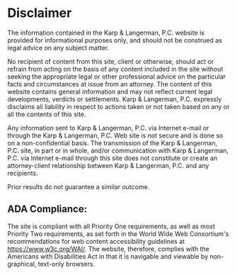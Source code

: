 # Disclaimer

The information contained in the Karp & Langerman, P.C. website is provided for informational purposes only, and should not be construed as legal advice on any subject matter.

No recipient of content from this site, client or otherwise, should act or refrain from acting on the basis of any content included in the site without seeking the appropriate legal or other professional advice on the particular facts and circumstances at issue from an attorney. The content of this website contains general information and may not reflect current legal developments, verdicts or settlements. Karp & Langerman, P.C. expressly disclaims all liability in respect to actions taken or not taken based on any or all the contents of this site.

Any information sent to Karp & Langerman, P.C. via Internet e-mail or through the Karp & Langerman, P.C. Web site is not secure and is done so on a non-confidential basis. The transmission of the Karp & Langerman, P.C. site, in part or in whole, and/or communication with Karp & Langerman, P.C. via Internet e-mail through this site does not constitute or create an attorney-client relationship between Karp & Langerman, P.C. and any recipients.

Prior results do not guarantee a similar outcome.

## ADA Compliance:

The site is compliant with all Priority One requirements, as well as most Priority Two requirements, as set forth in the World Wide Web Consortium's recommendations for web content accessibility guidelines at https://www.w3c.org/WAI/. The website, therefore, complies with the Americans with Disabilities Act in that it is navigable and viewable by non-graphical, text-only browsers.